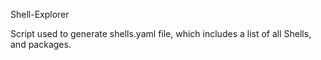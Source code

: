 Shell-Explorer

Script used to generate shells.yaml file, which includes a list of all Shells, and packages.